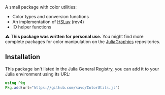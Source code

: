 A small package with color utilities:

- Color types and conversion functions
- An implementation of [HSLuv](https://github.com/hsluv/hsluv) (rev4)
- IO helper functions

⚠️ **This package was written for personal use.**
You might find more complete packages for color manipulation on the
[JuliaGraphics](https://github.com/JuliaGraphics) repositories.

## Installation

This package isn't listed in the Julia General Registry,
you can add it to your Julia environment using its URL:
```julia
using Pkg
Pkg.add(url="https://github.com/savq/ColorUtils.jl")
```

